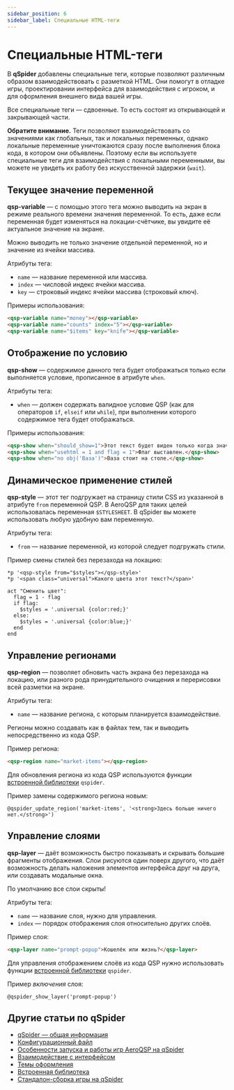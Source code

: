 ```yaml
---
sidebar_position: 6
sidebar_label: Специальные HTML-теги
---
```

# Специальные HTML-теги

В **qSpider** добавлены специальные теги, которые позволяют различным образом взаимодействовать с разметкой HTML. Они помогут в отладке игры, проектировании интерфейса для взаимодействия с игроком, и для оформления внешнего вида вашей игры.

Все специальные теги — сдвоенные. То есть состоят из открывающей и закрывающей части.

**Обратите внимание.** Теги позволяют взаимодействовать со значениями как глобальных, так и локальных переменных, однако локальные переменные уничтожаются сразу после выполнения блока кода, в котором они объявлены. Поэтому если вы используете специальные теги для взаимодействия с локальными переменными, вы можете не увидеть их работу без искусственной задержки (`wait`).

## Текущее значение переменной

**qsp-variable** — с помощью этого тега можно выводить на экран в режиме реального времени значения переменной. То есть, даже если переменная будет изменяться на локации-счётчике, вы увидите её актуальное значение на экране.

Можно выводить не только значение отдельной переменной, но и значение из ячейки массива.

Атрибуты тега:

* `name` — название переменной или массива.
* `index` — числовой индекс ячейки массива.
* `key` — строковый индекс ячейки массива (строковый ключ).

Примеры использования:

```html
<qsp-variable name="money"></qsp-variable>
<qsp-variable name="counts" index="5"></qsp-variable>
<qsp-variable name="$items" key="knife"></qsp-variable>
```

## Отображение по условию

**qsp-show** — содержимое данного тега будет отображаться только если выполняется условие, прописанное в атрибуте `when`.

Атрибуты тега:

* `when` — должен содержать валидное условие QSP (как для операторов `if`, `elseif` или `while`), при выполнении которого содержимое тега будет отображаться.

Примеры использования:

```html
<qsp-show when="should_show=1">Этот текст будет виден только когда значение перменной should_show будет равно 1</qsp-show>
<qsp-show when="usehtml = 1 and flag = 1">Флаг выставлен.</qsp-show>
<qsp-show when="no obj('Ваза')">Ваза стоит на столе.</qsp-show>
```

## Динамическое применение стилей

**qsp-style** — этот тег подгружает на страницу стили CSS из указанной в атрибуте `from` переменной QSP. В AeroQSP для таких целей использовалась переменная `$STYLESHEET`. В qSpider вы можете использовать любую удобную вам переменную.

Атрибуты тега:

* `from` — название переменной, из которой следует подгружать стили.

Пример смены стилей без перезахода на локацию:

```qsp
*p '<qsp-style from="$styles"></qsp-style>'
*p '<span class="universal">Какого цвета этот текст?</span>'

act "Сменить цвет":
  flag = 1 - flag
  if flag:
    $styles = '.universal {color:red;}'
  else:
    $styles = '.universal {color:blue;}'
  end
end
```

## Управление регионами

**qsp-region** — позволяет обновить часть экрана без перезахода на локацию, или разного рода принудительного очищения и перерисовки всей разметки на экране.

Атрибуты тега:

* `name` — название региона, с которым планируется взаимодействие.

Регионы можно создавать как в файлах тем, так и выводить непосредственно из кода QSP.

Пример региона:

```html
<qsp-region name="market-items"></qsp-region>
```

Для обновления региона из кода QSP используются функции [встроенной библиотеки](qspider_inclib) `qspider`.

Пример замены содержимого региона новым:

```qsp
@qspider_update_region('market-items', '<strong>Здесь больше ничего нет.</strong>')
```

## Управление слоями

**qsp-layer** — даёт возможность быстро показывать и скрывать большие фрагменты отображения. Слои рисуются один поверх другого, что даёт возможность делать наложения элементов интерфейса друг на друга, или создавать модальные окна.

По умолчанию все слои скрыты!

Атрибуты тега:

* `name` — название слоя, нужно для управления.
* `index` — порядок отображения слоя относительно других слоёв.

Пример слоя:

```html
<qsp-layer name="prompt-popup">Кошелёк или жизнь?</qsp-layer>
```

Для управления отображением слоёв из кода QSP нужно использовать функции [встроенной библиотеки](qspider_inclib) `qspider`.

Пример *включения* слоя:

```qsp
@qspider_show_layer('prompt-popup')
```

## Другие статьи по qSpider

* [qSpider — общая информация](index)
* [Конфигурационный файл](qspider_gamecfg)
* [Особенности запуска и работы игр AeroQSP на qSpider](qspider_aeroqsp)
* [Взаимодействие с интерфейсом](qspider_interface)
* [Темы оформления](qspider_themes)
* [Встроенная библиотека](qspider_inclib)
* [Стандалон-сборка игры на qSpider](qspider_standalone)
